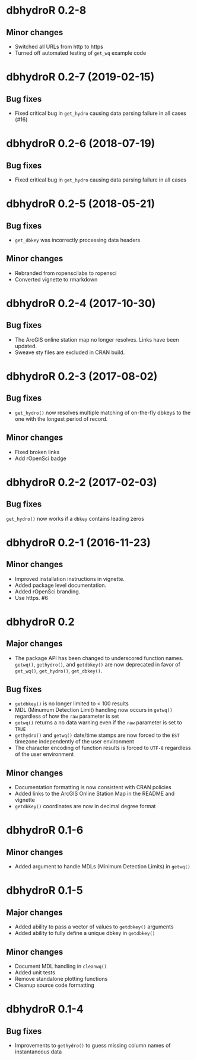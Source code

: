 # dbhydroR 0.2-8 

## Minor changes

* Switched all URLs from http to https
* Turned off automated testing of `get_wq` example code

# dbhydroR 0.2-7 (2019-02-15)

## Bug fixes

* Fixed critical bug in `get_hydro` causing data parsing failure in all cases (#16)

# dbhydroR 0.2-6 (2018-07-19)

## Bug fixes

* Fixed critical bug in `get_hydro` causing data parsing failure in all cases

# dbhydroR 0.2-5 (2018-05-21)

## Bug fixes

* `get_dbkey` was incorrectly processing data headers

## Minor changes

* Rebranded from ropenscilabs to ropensci
* Converted vignette to rmarkdown

# dbhydroR 0.2-4 (2017-10-30)

## Bug fixes

* The ArcGIS online station map no longer resolves. Links have been updated.
* Sweave sty files are excluded in CRAN build.

# dbhydroR 0.2-3 (2017-08-02)

## Bug fixes

* `get_hydro()` now resolves multiple matching of on-the-fly dbkeys to the one with the longest period of record.

## Minor changes

* Fixed broken links
* Add rOpenSci badge

# dbhydroR 0.2-2 (2017-02-03)

## Bug fixes

`get_hydro()` now works if a `dbkey` contains leading zeros

# dbhydroR 0.2-1 (2016-11-23)

## Minor changes

* Improved installation instructions in vignette.
* Added package level documentation.
* Added rOpenSci branding.
* Use https. #6

# dbhydroR 0.2

## Major changes

* The package API has been changed to underscored function names. `getwq()`, `gethydro()`, and `getdbkey()` are now deprecated in favor of `get_wq()`, `get_hydro()`, `get_dbkey()`.

## Bug fixes

* `getdbkey()` is no longer limited to < 100 results
* MDL (Minumum Detection Limit) handling now occurs in `getwq()` regardless of how the `raw` parameter is set
* `getwq()` returns a no data warning even if the `raw` parameter is set to `TRUE`
* `gethydro()` and `getwq()` date/time stamps are now forced to the `EST` timezone independently of the user environment
* The character encoding of function results is forced to `UTF-8` regardless of the user environment

## Minor changes

* Documentation formatting is now consistent with CRAN policies
* Added links to the ArcGIS Online Station Map in the README and vignette
* `getdbkey()` coordinates are now in decimal degree format

# dbhydroR 0.1-6

## Minor changes

* Added argument to handle MDLs (Minimum Detection Limits) in `getwq()`


# dbhydroR 0.1-5

## Major changes

* Added ability to pass a vector of values to `getdbkey()` arguments
* Added ability to fully define a unique dbkey in `getdbkey()`

## Minor changes

* Document MDL handling in `cleanwq()`
* Added unit tests
* Remove standalone plotting functions
* Cleanup source code formatting

# dbhydroR 0.1-4

## Bug fixes

* Improvements to `gethydro()` to guess missing column names of instantaneous data
